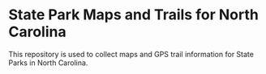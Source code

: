State Park Maps and Trails for North Carolina
=============================================

This repository is used to collect maps and GPS trail information for
State Parks in North Carolina.